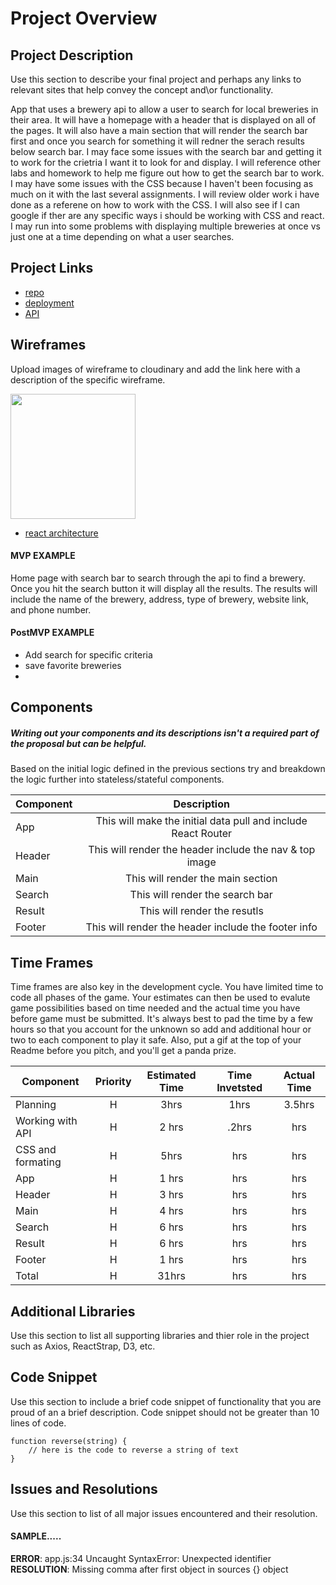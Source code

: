 # Project Overview


## Project Description

Use this section to describe your final project and perhaps any links to relevant sites that help convey the concept and\or functionality.

App that uses a brewery api to allow a user to search for local breweries in their area.  It will have a homepage with a header that is displayed on all of the pages.  It will also have a main section that will render the search bar first and once you search for something it will redner the serach results below search bar.  I may face some issues with the search bar and getting it to work for the crietria I want it to look for and display. I will reference other labs and homework to help me figure out how to get the search bar to work.  I may have some issues with the CSS because I haven't been focusing as much on it with the last several assignments.  I will review older work i have done as a referene on how to work with the CSS.  I will also see if I can google if ther are any specific ways i should be working with CSS and react. I may run into some problems with displaying multiple breweries at once vs just one at a time depending on what a user searches.


## Project Links

- [repo]()
- [deployment]()
- [API](https://www.openbrewerydb.org/documentation/01-listbreweries)


## Wireframes

Upload images of wireframe to cloudinary and add the link here with a description of the specific wireframe.

<img src="https://user-images.githubusercontent.com/49919405/71772381-6f7d9880-2f07-11ea-9d5f-458e0a8031ae.jpg" height='200' width='200'>

- [react architecture]()


#### MVP EXAMPLE
Home page with search bar to search through the api to find a brewery.  Once you hit the search button it will display all the results.  The results will include the name of the brewery, address, type of brewery, website link, and phone number.

#### PostMVP EXAMPLE

- Add search for specific criteria 
- save favorite breweries 
- 

## Components
##### Writing out your components and its descriptions isn't a required part of the proposal but can be helpful.

Based on the initial logic defined in the previous sections try and breakdown the logic further into stateless/stateful components. 

| Component | Description | 
| --- | :---: |  
| App | This will make the initial data pull and include React Router| 
| Header | This will render the header include the nav & top image | 
| Main | This will render the main section | 
| Search | This will render the search bar | 
| Result | This will render the resutls | 
| Footer | This will render the header include the footer info | 

## Time Frames

Time frames are also key in the development cycle.  You have limited time to code all phases of the game.  Your estimates can then be used to evalute game possibilities based on time needed and the actual time you have before game must be submitted. It's always best to pad the time by a few hours so that you account for the unknown so add and additional hour or two to each component to play it safe. Also, put a gif at the top of your Readme before you pitch, and you'll get a panda prize.

| Component | Priority | Estimated Time | Time Invetsted | Actual Time |
| --- | :---: |  :---: | :---: | :---: |
| Planning | H | 3hrs| 1hrs | 3.5hrs |
| Working with API | H | 2 hrs| .2hrs | hrs |
| CSS and formating | H | 5hrs| hrs | hrs |
| App | H | 1 hrs| hrs | hrs |
| Header | H | 3 hrs| hrs | hrs |
| Main | H | 4 hrs| hrs | hrs |
| Search | H | 6 hrs| hrs | hrs |
| Result| H | 6 hrs| hrs | hrs |
| Footer | H | 1 hrs| hrs | hrs |
| Total | H | 31hrs| hrs | hrs |

## Additional Libraries
 Use this section to list all supporting libraries and thier role in the project such as Axios, ReactStrap, D3, etc. 

## Code Snippet

Use this section to include a brief code snippet of functionality that you are proud of an a brief description.  Code snippet should not be greater than 10 lines of code. 

```
function reverse(string) {
	// here is the code to reverse a string of text
}
```

## Issues and Resolutions
 Use this section to list of all major issues encountered and their resolution.

#### SAMPLE.....
**ERROR**: app.js:34 Uncaught SyntaxError: Unexpected identifier                                
**RESOLUTION**: Missing comma after first object in sources {} object

